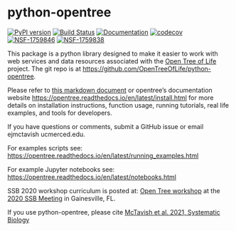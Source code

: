 python-opentree
===============
[![PyPI version](https://badge.fury.io/py/opentree.svg)](https://badge.fury.io/py/opentree)
[![Build Status](https://travis-ci.org/OpenTreeOfLife/python-opentree.svg?branch=master)](https://travis-ci.org/OpenTreeOfLife/python-opentree) 
[![Documentation](https://readthedocs.org/projects/opentree/badge/?version=latest&style=flat)](https://opentree.readthedocs.io/en/latest/) 
[![codecov](https://codecov.io/gh/OpenTreeOfLife/python-opentree/branch/main/graph/badge.svg)](https://codecov.io/gh/OpenTreeOfLife/python-opentree) 
[![NSF-1759846](https://img.shields.io/badge/NSF-1759846-blue.svg)](https://nsf.gov/awardsearch/showAward?AWD_ID=1759846) 
[![NSF-1759838](https://img.shields.io/badge/NSF-1759838-blue.svg)](https://nsf.gov/awardsearch/showAward?AWD_ID=1759838) 

This package is a python library designed to make it easier to work with web services and
data resources associated with the [Open Tree of Life](https://opentreeoflife.github.io)
project.
The git repo is at https://github.com/OpenTreeOfLife/python-opentree.


Please refer to [this markdown document](INSTALL.md) or opentree’s documentation website https://opentree.readthedocs.io/en/latest/install.html for more details on installation instructions, function usage, running tutorials, real life examples, and tools for developers.

If you have questions or comments, submit a GitHub issue or email ejmctavish  ucmerced.edu.


For examples scripts see: https://opentree.readthedocs.io/en/latest/running_examples.html


For example Jupyter notebooks see: https://opentree.readthedocs.io/en/latest/notebooks.html

SSB 2020 workshop curriculum is posted at:
[Open Tree workshop](https://opentreeoflife.github.io/SSBworkshop)
at the [2020 SSB Meeting](https://systbiol.github.io/ssb2020/) in Gainesville, FL.

If you use python-opentree, please cite [McTavish et al. 2021, Systematic Biology](https://academic.oup.com/sysbio/article/70/6/1295/6273200)
